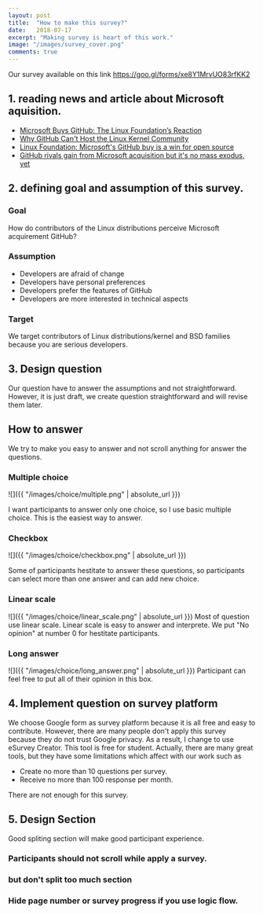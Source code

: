 ```yaml
---
layout: post
title:  "How to make this survey?"
date:   2018-07-17
excerpt: "Making survey is heart of this work."
image: "/images/survey_cover.png"
comments: true
---
```


Our survey available on this link https://goo.gl/forms/xe8Y1MrvUO83rfKK2

## 1. reading news and article about Microsoft aquisition. 
- [Microsoft Buys GitHub: The Linux Foundation’s Reaction](https://www.linuxfoundation.org/blog/microsoft-buys-github-the-linux-foundations-reaction/)
- [Why GitHub Can't Host the Linux Kernel Community](https://news.ycombinator.com/item?id=14972872)
- [Linux Foundation: Microsoft's GitHub buy is a win for open source](https://www.zdnet.com/article/linux-foundation-microsofts-github-buy-is-a-win-for-open-source/)
- [GitHub rivals gain from Microsoft acquisition but it's no mass exodus, yet](https://www.zdnet.com/article/github-rivals-gain-from-microsoft-acquisition-but-its-no-mass-exodus-yet/)

## 2. defining goal and assumption of this survey.
### Goal
How do contributors of the Linux distributions perceive Microsoft acquirement GitHub?
### Assumption 
- Developers are afraid of change
- Developers have personal preferences
- Developers prefer the features of GitHub
- Developers are more interested in technical aspects
### Target
We target contributors of Linux distributions/kernel and BSD families because you are serious developers.

## 3. Design question
Our question have to answer the assumptions and not straightforward. However, it is just draft, we create question straightforward and will revise them later.
## How to answer
We try to make you easy to answer and not scroll anything for answer the questions.
### Multiple choice
![]({{ "/images/choice/multiple.png" | absolute_url }})

I want participants to answer only one choice, so I use basic multiple choice. This is the easiest way to answer.
### Checkbox
![]({{ "/images/choice/checkbox.png" | absolute_url }})

  Some of participants hestitate to answer these questions, so participants can select more than one answer and can add new choice.
### Linear scale
![]({{ "/images/choice/linear_scale.png" | absolute_url }})
  Most of question use linear scale. Linear scale is easy to answer and interprete. We put "No opinion" at number 0 for hestitate participants.

### Long answer
![]({{ "/images/choice/long_answer.png" | absolute_url }})
  Participant can feel free to put all of their opinion in this box.

## 4. Implement question on survey platform
  We choose Google form as survey platform because it is all free and easy to contribute. However, there are many people don't apply this survey because they do not trust Google privacy. As a result, I change to use eSurvey Creator. This tool is free for student.
  Actually, there are many great tools, but they have some limitations which affect with our work such as 

  - Create no more than 10 questions per survey.
  - Receive no more than 100 response per month.

  There are not enough for this survey.

## 5. Design Section
  Good spliting section will make good participant experience.
### Participants should not scroll while apply a survey.
### but don't split too much section
### Hide page number or survey progress if you use logic flow.